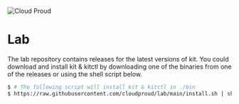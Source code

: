 ![Cloud Proud](https://github.com/cloudproud/lab/assets/3440116/9a92844f-15a6-45a1-9f75-5f26b56b8ee8)

# Lab

The lab repository contains releases for the latest versions of kit.
You could download and install kit & kitctl by downloading one of the binaries from one of the releases or using the shell script below.

```sh
$ # The following script will install kit & kitctl in ./bin
$ https://raw.githubusercontent.com/cloudproud/lab/main/install.sh | sh
```